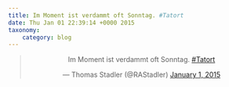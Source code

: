 ```yaml
---
title: Im Moment ist verdammt oft Sonntag. #Tatort
date: Thu Jan 01 22:39:14 +0000 2015
taxonomy:
    category: blog
---
```

<blockquote class="twitter-tweet" align="center" width="350"><p lang="de" dir="ltr">Im Moment ist verdammt oft Sonntag. <a href="https://twitter.com/hashtag/Tatort?src=hash">#Tatort</a></p>&mdash; Thomas Stadler (@RAStadler) <a href="https://twitter.com/RAStadler/status/550732592799313920">January 1, 2015</a></blockquote>
